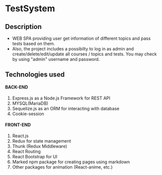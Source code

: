 # TestSystem

## Description
* WEB SPA providing user get information of different topics and pass tests based on them.
* Also, the project includes a possibilty to log in as admin and create/delete/edit/update all courses / topics and tests. You may check by using "admin" username and password.

## Technologies used

#### BACK-END
1. Express.js as a Node.js Framework for REST API
2. MYSQL(MariaDB)
3. Sequelize.js as an ORM for interacting with database
4. Cookie-session


#### FRONT-END
1. React.js
2. Redux for state management
3. Thunk (Redux Middleware)
4. React Routing
5. React Bootstrap for UI
6. Marked npm package for creating pages using markdown
7. Other packages for animation (React-anime, etc.)
